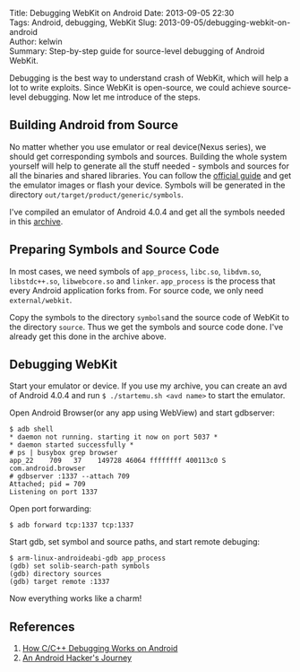 Title: Debugging WebKit on Android
Date: 2013-09-05 22:30  
Tags: Android, debugging, WebKit 
Slug: 2013-09-05/debugging-webkit-on-android  
Author: kelwin  
Summary: Step-by-step guide for source-level debugging of Android WebKit.


Debugging is the best way to understand crash of WebKit, which will help a lot to write exploits. Since WebKit is open-source, we could achieve source-level debugging. Now let me introduce of the steps. 

## Building Android from Source
No matter whether you use emulator or real device(Nexus series), we should get corresponding symbols and sources. Building the whole system yourself will help to generate all the stuff needed - symbols and sources for all the binaries and shared libraries. You can follow the [official guide](http://source.android.com/source/building.html) and get the emulator images or flash your device. Symbols will be generated in the directory `out/target/product/generic/symbols`.

I've compiled an emulator of Android 4.0.4 and get all the symbols needed in this [archive](http://pan.baidu.com/share/link?shareid=1555478836&uk=3660622653).

## Preparing Symbols and Source Code
In most cases, we need symbols of  `app_process`, `libc.so`, `libdvm.so`, `libstdc++.so`, `libwebcore.so` and `linker`. `app_process` is the process that every Android application forks from. For source code, we only need `external/webkit`.

Copy the symbols to the directory `symbols`and the source code of WebKit to the directory `source`. Thus we get the symbols and source code done. I've already get this done in the archive above.

## Debugging WebKit

Start your emulator or device. If you use my archive, you can create an avd of Android 4.0.4 and run `$ ./startemu.sh <avd name>` to start the emulator.

Open Android Browser(or any app using WebView) and start gdbserver:

    $ adb shell
    * daemon not running. starting it now on port 5037 *
    * daemon started successfully *
    # ps | busybox grep browser
    app_22    709   37    149728 46064 ffffffff 400113c0 S com.android.browser
    # gdbserver :1337 --attach 709
    Attached; pid = 709
    Listening on port 1337

Open port forwarding:

    $ adb forward tcp:1337 tcp:1337

Start gdb, set symbol and source paths, and start remote debuging:

    $ arm-linux-androideabi-gdb app_process
    (gdb) set solib-search-path symbols
    (gdb) directory sources
    (gdb) target remote :1337
 
Now everything works like a charm!

## References

1. [How C/C++ Debugging Works on Android](http://mhandroid.wordpress.com/2011/01/25/how-cc-debugging-works-on-android/)
2. [An Android Hacker's Journey](http://cansecwest.com/slides/2013/An%20Android%20Hacker's%20Journey-%20Challenges%20in%20Android%20Security%20Research.pptx)

